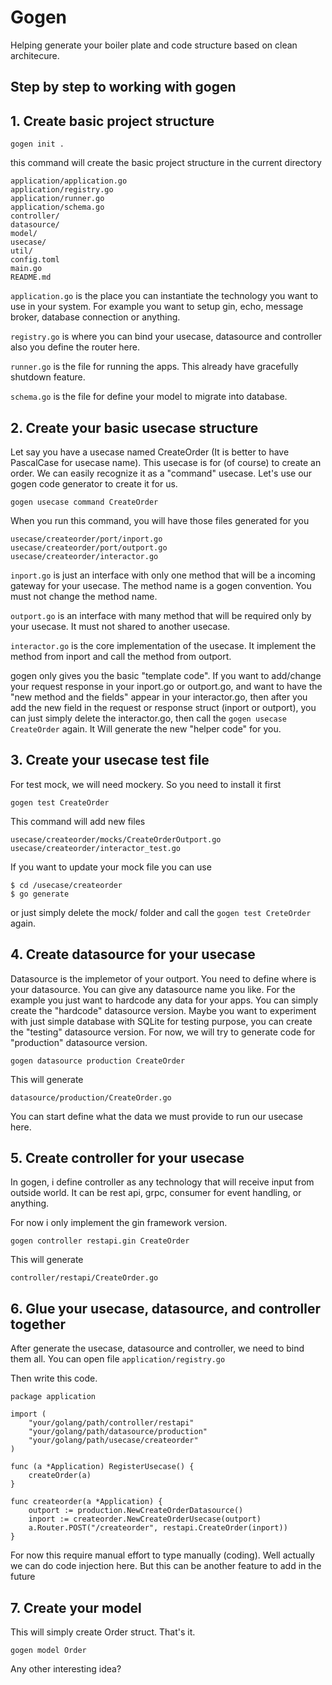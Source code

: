 # Gogen

Helping generate your boiler plate and code structure based on clean architecure.


## Step by step to working with gogen

## 1. Create basic project structure
```
gogen init .
```
this command will create the basic project structure in the current directory
```
application/application.go
application/registry.go
application/runner.go
application/schema.go
controller/
datasource/
model/
usecase/
util/
config.toml
main.go
README.md
```

`application.go` is the place you can instantiate the technology you want to use in your system. For example you want to setup gin, echo, message broker, database connection or anything.

`registry.go` is where you can bind your usecase, datasource and controller also you define the router here.

`runner.go` is the file for running the apps. This already have gracefully shutdown feature.


`schema.go` is the file for define your model to migrate into database.


## 2. Create your basic usecase structure

Let say you have a usecase named CreateOrder (It is better to have PascalCase for usecase name). This usecase is for (of course) to create an order. We can easily recognize it as a "command" usecase. Let's use our gogen code generator to create it for us.
```
gogen usecase command CreateOrder
```

When you run this command, you will have those files generated for you

```
usecase/createorder/port/inport.go
usecase/createorder/port/outport.go
usecase/createorder/interactor.go
```

`inport.go` is just an interface with only one method that will be a incoming gateway for your usecase. The method name is a gogen convention. You must not change the method name.

`outport.go` is an interface with many method that will be required only by your usecase. It must not shared to another usecase.

`interactor.go` is the core implementation of the usecase. It implement the method from inport and call the method from outport.

gogen only gives you the basic "template code". If you want to add/change your request response in your inport.go or outport.go, and want to have the "new method and the fields" appear in your interactor.go, then after you add the new field in the request or response struct (inport or outport), you can just simply delete the interactor.go, then call the `gogen usecase CreateOrder` again. It Will generate the new "helper code" for you.

## 3. Create your usecase test file

For test mock, we will need mockery. So you need to install it first
```
gogen test CreateOrder
```
This command will add new files
```
usecase/createorder/mocks/CreateOrderOutport.go
usecase/createorder/interactor_test.go
```

If you want to update your mock file you can use
```
$ cd /usecase/createorder
$ go generate
```

or just simply delete the mock/ folder and call the `gogen test CreteOrder` again.

## 4. Create datasource for your usecase

Datasource is the implemetor of your outport. You need to define where is your datasource. You can give any datasource name you like.
For the example you just want to hardcode any data for your apps. You can simply create the "hardcode" datasource version. Maybe you want to experiment with just simple database with SQLite for testing purpose, you can create the "testing" datasource version. For now, we will try to generate code for "production" datasource version.

```
gogen datasource production CreateOrder
```
This will generate
```
datasource/production/CreateOrder.go
```
You can start define what the data we must provide to run our usecase here.

## 5. Create controller for your usecase

In gogen, i define controller as any technology that will receive input from outside world. It can be rest api, grpc, consumer for event handling, or anything.

For now i only implement the gin framework version.

```
gogen controller restapi.gin CreateOrder
```
This will generate

```
controller/restapi/CreateOrder.go
```

## 6. Glue your usecase, datasource, and controller together

After generate the usecase, datasource and controller, we need to bind them all. You can open file `application/registry.go`

Then write this code.

```
package application

import (
	"your/golang/path/controller/restapi"
	"your/golang/path/datasource/production"
	"your/golang/path/usecase/createorder"
)

func (a *Application) RegisterUsecase() {
	createOrder(a)
}

func createorder(a *Application) {
	outport := production.NewCreateOrderDatasource()
	inport := createorder.NewCreateOrderUsecase(outport)
	a.Router.POST("/createorder", restapi.CreateOrder(inport))
}
```
For now this require manual effort to type manually (coding). Well actually we can do code injection here. But this can be another feature to add in the future

## 7. Create your model
This will simply create Order struct. That's it.
```
gogen model Order
```


Any other interesting idea?